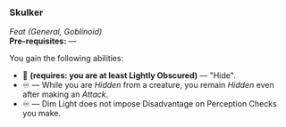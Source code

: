 ### Skulker
*Feat (General, Goblinoid)*  
**Pre-requisites:** —  

You gain the following abilities:
* 🔵 **(requires: you are at least Lightly Obscured)**  — "Hide".
* ♾️ — While you are *Hidden* from a creature, you remain *Hidden* even after making an *Attack*.
* ♾️ — Dim Light does not impose Disadvantage on Perception Checks you make.
